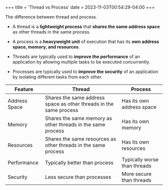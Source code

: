 +++
title = 'Thread vs Process'
date = 2023-11-03T00:54:29-04:00
+++

The difference between thread and process.
<!--more-->
- A thread is a **lightweight process** that **shares the same address space** as other threads in the same process. 
- A process is a **heavyweight unit** of execution that has its **own address space, memory, and resources**.

- Threads are typically used to **improve the performance** of an application by allowing multiple tasks to be executed concurrently. 
- Processes are typically used to **improve the security** of an application by isolating different tasks from each other.

| Feature       | Thread                                                             | Process                      |
| ------------- | ------------------------------------------------------------------ | ---------------------------- |
| Address Space | Shares the same address space as other threads in the same process | Has its own address space    |
| Memory        | Shares the same memory as other threads in the same process        | Has its own memory           |
| Resources     | Shares the same resources as other threads in the same process     | Has its own resources        |
| Performance   | Typically better than process                                      | Typically worse than threads |
| Security      | Less secure than processes                                         | More secure than threads     |